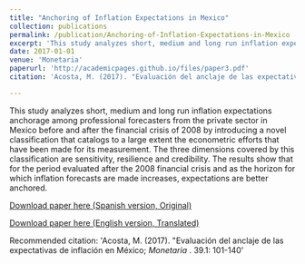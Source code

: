 ```yaml
---
title: "Anchoring of Inflation Expectations in Mexico"
collection: publications
permalink: /publication/Anchoring-of-Inflation-Expectations-in-Mexico
excerpt: 'This study analyzes short, medium and long run inflation expectations anchorage among professional forecasters from the private sector in Mexico before and after the financial crisis of 2008 by introducing a novel classification that catalogs to a large extent the econometric efforts that have been made for its measurement. The three dimensions covered by this classification are sensitivity, resilience and credibility. The results show that for the period evaluated after the 2008 financial crisis and as the horizon for which inflation forecasts are made increases, expectations are better anchored.'
date: 2017-01-01
venue: 'Monetaria'
paperurl: 'http://academicpages.github.io/files/paper3.pdf'
citation: 'Acosta, M. (2017). "Evaluación del anclaje de las expectativas de inflación en México; <i> Monetaria </i>. 39.1: 101-140'

---
```

This study analyzes short, medium and long run inflation expectations anchorage among professional forecasters from the private sector in Mexico before and after the financial crisis of 2008 by introducing a novel classification that catalogs to a large extent the econometric efforts that have been made for its measurement. The three dimensions covered by this classification are sensitivity, resilience and credibility. The results show that for the period evaluated after the 2008 financial crisis and as the horizon for which inflation forecasts are made increases, expectations are better anchored.

[Download paper here (Spanish version, Original)](https://www.cemla.org/PDF/monetaria/PUB_MON_XXXIX-01-03.pdf)

[Download paper here (English version, Translated)](https://www.cemla.org/PDF/monetaria/PUB-MON-V-01-03.pdf)

Recommended citation: 'Acosta, M. (2017). "Evaluación del anclaje de las expectativas de inflación en México; <i> Monetaria </i>. 39.1: 101-140'
